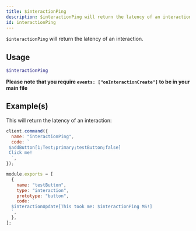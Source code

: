 ```yaml
---
title: $interactionPing
description: $interactionPing will return the latency of an interaction.
id: interactionPing
---
```


`$interactionPing` will return the latency of an interaction.

## Usage

```php
$interactionPing
```

**Please note that you require `events: ["onInteractionCreate"]` to be in your main file**

## Example(s)

This will return the latency of an interaction:

```javascript
client.command({
  name: "interactionPing",
  code: `
 $addButton[1;Test;primary;testButton;false]
 Click me!
  `,
});

module.exports = [
  {
    name: "testButton",
    type: "interaction",
    prototype: "button",
    code: `
  $interactionUpdate[This took me: $interactionPing MS!]
  `,
  },
];
```
